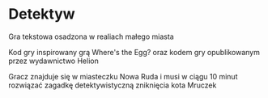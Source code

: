 # Detektyw
Gra tekstowa osadzona w realiach małego miasta

Kod gry inspirowany grą Where's the Egg? oraz kodem gry opublikowanym przez wydawnictwo Helion

Gracz znajduje się w miasteczku Nowa Ruda
i musi w ciągu 10 minut rozwiązać zagadkę detektywistyczną zniknięcia kota Mruczek
